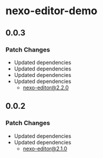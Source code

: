 # nexo-editor-demo

## 0.0.3

### Patch Changes

- Updated dependencies
- Updated dependencies
- Updated dependencies
- Updated dependencies
  - nexo-editor@2.2.0

## 0.0.2

### Patch Changes

- Updated dependencies
- Updated dependencies
  - nexo-editor@2.1.0
